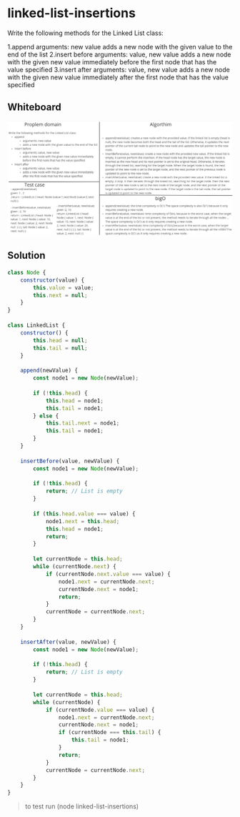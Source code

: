 # linked-list-insertions

Write the following methods for the Linked List class:

1.append
arguments: new value
adds a new node with the given value to the end of the list
2.insert before
arguments: value, new value
adds a new node with the given new value immediately before the first node that has the value specified
3.insert after
arguments: value, new value
adds a new node with the given new value immediately after the first node that has the value specified

## Whiteboard

![Whiteboard](./whitebord.jpg)

## Solution

``` javascript
class Node {
    constructor(value) {
        this.value = value;
        this.next = null;
    }
}

class LinkedList {
    constructor() {
        this.head = null;
        this.tail = null;
    }

    append(newValue) {
        const node1 = new Node(newValue);

        if (!this.head) {
            this.head = node1;
            this.tail = node1;
        } else {
            this.tail.next = node1;
            this.tail = node1;
        }
    }

    insertBefore(value, newValue) {
        const node1 = new Node(newValue);

        if (!this.head) {
            return; // List is empty
        }

        if (this.head.value === value) {
            node1.next = this.head;
            this.head = node1;
            return;
        }

        let currentNode = this.head;
        while (currentNode.next) {
            if (currentNode.next.value === value) {
                node1.next = currentNode.next;
                currentNode.next = node1;
                return;
            }
            currentNode = currentNode.next;
        }
    }

    insertAfter(value, newValue) {
        const node1 = new Node(newValue);

        if (!this.head) {
            return; // List is empty
        }

        let currentNode = this.head;
        while (currentNode) {
            if (currentNode.value === value) {
                node1.next = currentNode.next;
                currentNode.next = node1;
                if (currentNode === this.tail) {
                    this.tail = node1;
                }
                return;
            }
            currentNode = currentNode.next;
        }
    }
}

```

>to test run (node linked-list-insertions) 